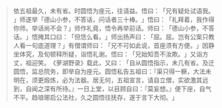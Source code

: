 
> 依五祖最久，未有省。时圆悟为座元，往请益。悟曰：​「兄有疑处试语我。​」师遂举「德山小参，不答话，问话者三十棒。​」悟曰：​「礼拜着，我作得你师。举话尚不会？​」师作礼竟，悟令再举前话。师曰：​「德山小参，不答话。​」悟掩其口曰：​「但恁么看。​」师出扬声曰：​「屈。屈。岂有公案只教人看一句底道理？​」有僧谓师曰：​「兄不可如此说，首座须有方便。​」因静坐体究，及旬顿释所疑，诣悟礼谢。悟曰：​「兄始知吾不汝欺。​」又诣方丈，祖迎笑。​《萝湖野录》载此，又曰：​「自从圆悟指示，未几有省。及迁圆悟，监总院务，即举自为座元。圆悟私告五祖曰：『渠只得一橛，大法未明在，须更煅炼，必为法器。居无何，五祖宣言，请自立僧，实欲激其远到，自闻之深有所待。』一日上堂，以目顾自曰：『莫妄想。』便下座，自气不平。趋琅琊启公法社，久之圆悟往抚存，遂于言下大彻。​」
